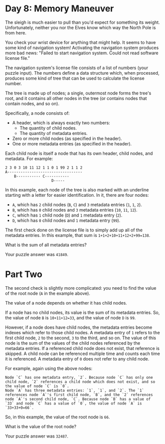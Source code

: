 # Day 8: Memory Maneuver #

The sleigh is much easier to pull than you'd expect for something its weight. Unfortunately, neither you nor the Elves know which way the North Pole is from here.

You check your wrist device for anything that might help. It seems to have some kind of navigation system! Activating the navigation system produces more bad news: "Failed to start navigation system. Could not read software license file."

The navigation system's license file consists of a list of numbers (your puzzle input). The numbers define a data structure which, when processed, produces some kind of tree that can be used to calculate the license number.

The tree is made up of nodes; a single, outermost node forms the tree's root, and it contains all other nodes in the tree (or contains nodes that contain nodes, and so on).

Specifically, a node consists of:

*    A header, which is always exactly two numbers:
     *   The quantity of child nodes.
     *   The quantity of metadata entries.
*    Zero or more child nodes (as specified in the header).
*    One or more metadata entries (as specified in the header).

Each child node is itself a node that has its own header, child nodes, and metadata. For example:
```
2 3 0 3 10 11 12 1 1 0 1 99 2 1 1 2
A----------------------------------
    B----------- C-----------
                     D-----
```
In this example, each node of the tree is also marked with an underline starting with a letter for easier identification. In it, there are four nodes:

*    `A`, which has `2` child nodes (`B`, `C`) and `3` metadata entries (`1`, `1`, `2`).
*    `B`, which has `0` child nodes and `3` metadata entries (`10`, `11`, `12`).
*    `C`, which has `1` child node (`D`) and `1` metadata entry (`2`).
*    `D`, which has `0` child nodes and `1` metadata entry (`99`).

The first check done on the license file is to simply add up all of the metadata entries. In this example, that sum is `1+1+2+10+11+12+2+99=138`.

What is the sum of all metadata entries?

Your puzzle answer was `41849`.

# Part Two #

The second check is slightly more complicated: you need to find the value of the root node (`A` in the example above).

The value of a node depends on whether it has child nodes.

If a node has no child nodes, its value is the sum of its metadata entries. So, the value of node `B` is `10+11+12=33`, and the value of node `D` is `99`.

However, if a node does have child nodes, the metadata entries become indexes which refer to those child nodes. A metadata entry of `1` refers to the first child node, `2` to the second, `3` to the third, and so on. The value of this node is the sum of the values of the child nodes referenced by the metadata entries. If a referenced child node does not exist, that reference is skipped. A child node can be referenced multiple time and counts each time it is referenced. A metadata entry of `0` does not refer to any child node.

For example, again using the above nodes:

    Node `C` has one metadata entry, `2`. Because node `C` has only one child node, `2` references a child node which does not exist, and so the value of node `C` is `0`.
    Node `A` has three metadata entries: `1`, `1`, and `2`. The `1` references node `A`'s first child node, `B`, and the `2` references node `A`'s second child node, `C`. Because node `B` has a value of `33` and node `C` has a value of `0`, the value of node `A` is `33+33+0=66`.

So, in this example, the value of the root node is `66`.

What is the value of the root node?

Your puzzle answer was `32487`.
